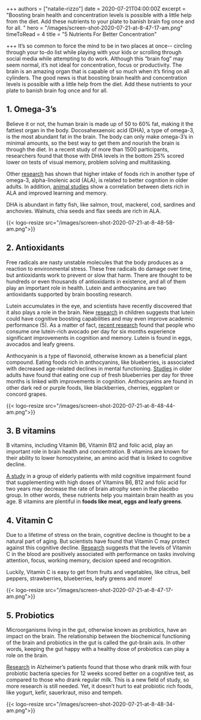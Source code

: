 +++
authors = ["natalie-rizzo"]
date = 2020-07-21T04:00:00Z
excerpt = "Boosting brain health and concentration levels is possible with a little help from the diet. Add these nutrients to your plate to banish brain fog once and for all. "
hero = "/images/screen-shot-2020-07-21-at-8-47-17-am.png"
timeToRead = 4
title = "5 Nutrients For Better Concentration"

+++
It’s so common to force the mind to be in two places at once-- circling through your to-do list while playing with your kids or scrolling through social media while attempting to do work. Although this “brain fog” may seem normal, it’s not ideal for concentration, focus or productivity. The brain is an amazing organ that is capable of so much when it’s firing on all cylinders. The good news is that boosting brain health and concentration levels is possible with a little help from the diet. Add these nutrients to your plate to banish brain fog once and for all.

## **1. Omega-3’s**

Believe it or not, the human brain is made up of 50 to 60% fat, making it the fattiest organ in the body. Docosahexaenoic acid (DHA), a type of omega-3, is the most abundant fat in the brain. The body can only make omega-3’s in minimal amounts, so the best way to get them and nourish the brain is through the diet. In a recent study of more than 1500 participants, researchers found that those with DHA levels in the bottom 25% scored lower on tests of visual memory, problem solving and multitasking.

Other [research](https://www.ncbi.nlm.nih.gov/pmc/articles/PMC4105147/) has shown that higher intake of foods rich in another type of omega-3, alpha-linolenic acid (ALA), is related to better cognition in older adults. In addition, [animal studies](https://pubmed.ncbi.nlm.nih.gov/22048906/) show a correlation between diets rich in ALA and improved learning and memory.

DHA is abundant in fatty fish, like salmon, trout, mackerel, cod, sardines and anchovies. Walnuts, chia seeds and flax seeds are rich in ALA.

{{< logo-resize src="/images/screen-shot-2020-07-21-at-8-48-58-am.png">}}

## **2. Antioxidants**

Free radicals are nasty unstable molecules that the body produces as a reaction to environmental stress. These free radicals do damage over time, but antioxidants work to prevent or slow that harm. There are thought to be hundreds or even thousands of antioxidants in existence, and all of them play an important role in health. Lutein and anthocyanins are two antioxidants supported by brain boosting research.

Lutein accumulates in the eye, and scientists have recently discovered that it also plays a role in the brain. New [research](https://pubmed.ncbi.nlm.nih.gov/29439387/) in children suggests that lutein could have cognitive boosting capabilities and may even improve academic performance (5). As a matter of fact, [recent research]( "https://www.ncbi.nlm.nih.gov/pubmed/28832514") found that people who consume one lutein-rich avocado per day for six months experience significant improvements in cognition and memory. Lutein is found in eggs, avocados and leafy greens.

Anthocyanin is a type of flavonoid, otherwise known as a beneficial plant compound. Eating foods rich in anthocyanins, like blueberries, is associated with decreased age-related declines in mental functioning. [Studies](https://pubmed.ncbi.nlm.nih.gov/28283823/) in older adults have found that eating one cup of fresh blueberries per day for three months is linked with improvements in cognition. Anthocyanins are found in other dark red or purple foods, like blackberries, cherries, eggplant or concord grapes.

{{< logo-resize src="/images/screen-shot-2020-07-21-at-8-48-44-am.png">}}

## **3. B vitamins**

B vitamins, including Vitamin B6, Vitamin B12 and folic acid, play an important role in brain health and concentration. B vitamins are known for their ability to lower homocysteine, an amino acid that is linked to cognitive decline.

[A study](http://www.ncbi.nlm.nih.gov/pubmed/20838622) in a group of elderly patients with mild cognitive impairment found that supplementing with high doses of Vitamins B6, B12 and folic acid for two years may decrease the rate of brain atrophy seen in the placebo group. In other words, these nutrients help you maintain brain health as you age. B vitamins are plentiful in **foods like meat, eggs and leafy greens**.

## **4. Vitamin C**

Due to a lifetime of stress on the brain, cognitive decline is thought to be a natural part of aging. But scientists have found that Vitamin C may protect against this cognitive decline. [Research](https://www.ncbi.nlm.nih.gov/pmc/articles/PMC6454201/) suggests that the levels of Vitamin C in the blood are positively associated with performance on tasks involving attention, focus, working memory, decision speed and recognition.

Luckily, Vitamin C is easy to get from fruits and vegetables, like citrus, bell peppers, strawberries, blueberries, leafy greens and more!

{{< logo-resize src="/images/screen-shot-2020-07-21-at-8-47-17-am.png">}}

## **5. Probiotics**

Microorganisms living in the gut, otherwise known as probiotics, have an impact on the brain. The relationship between the biochemical functioning of the brain and probiotics in the gut is called the gut-brain axis. In other words, keeping the gut happy with a healthy dose of probiotics can play a role on the brain.

[Research](https://www.frontiersin.org/articles/10.3389/fnagi.2016.00256/full) in Alzheimer’s patients found that those who drank milk with four probiotic bacteria species for 12 weeks scored better on a cognitive test, as compared to those who drank regular milk. This is a new field of study, so more research is still needed. Yet, it doesn’t hurt to eat probiotic rich foods, like yogurt, kefir, sauerkraut, miso and tempeh.

{{< logo-resize src="/images/screen-shot-2020-07-21-at-8-48-34-am.png">}}
